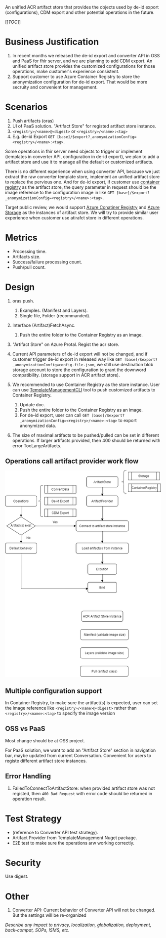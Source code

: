 An unified ACR artifact store that provides the objects used by de-id export (configurations), CDM export and other potential operations in the future.

[[_TOC_]]

# Business Justification

1. In recent months we released the de-id export and converter API in OSS and PaaS for fhir server, and we are planning to add CDM export. An unified artifact store provides the customized configurations for those operations, make customer's experience consistent.
2. Support customer to use Azure Container Registry to store the anonymization configuration for de-id export. That would be more secruity and convenient for management.

# Scenarios

1. Push artifacts (oras)
2. UI of PaaS solution. "Artifact Store" for registed artifact store instance.
3. ```<registry>/<name>@<digest>``` or ```<registry>/<name>:<tag>```
4. E.g. de-id Export ```GET [base]/$export?_anonymizationConfig=<registry>/<name>:<tag>```.


Some operations in fhir server need objects to trigger or implement (templates in converter API, configuration in de-id export), we plan to add a artifact store and use it to manage all the default or customized artifacts.

There is no different experience when using converter API, because we just extract the raw converter template store, implement an unified artifact store to replace the pervious one. And for de-id export, if customer use [container registry](https://azure.microsoft.com/en-us/services/container-registry/) as the artifact store, the query parameter in request should be the image reference to the configuration image in like ```GET [base]/$export?_anonymizationConfig=<registry>/<name>:<tag>```.

Target public review, we would support [Azure Conatiner Registry](https://azure.microsoft.com/en-us/services/container-registry/) and [Azure Storage](https://azure.microsoft.com/en-us/services/storage/) as the instances of artifact store. We will try to provide similar user experience when customer use atirafct store in different operations.

# Metrics

- Processing time.
- Artifacts size.
- Success/failure processing count. 
- Push/pull count.


# Design
1. oras push.
   1. Examples. (Manifest and Layers).
   2. Single file, Folder (recommanded).
2. Interface (Artifact)FetchAsync.
   1. Push the entire folder to the Container Registry as an image.
3. "Artifact Store" on Azure Protal. Regist the acr store. 
4. Current API parameters of de-id export will not be changed, and if customer trigger de-id export in released way like ```GET [base]/$export?_anonymizationConfig=config-file.json```, we still use destination blob storage account to store the configuration to grant the downword compatibility. (storage support in ACR artifact store).


5. We recommended to use Comtainer Registry as the store instance. User can use [TemplateManagementCLI](https://github.com/microsoft/FHIR-Converter/blob/main/docs/TemplateManagementCLI.md) tool to push customized artifacts to Container Registry. 
   1. Update doc.
   2. Push the entire folder to the Container Registry as an image.
   3. For de-id export, user can call ```GET [base]/$export?_anonymizationConfig=<registry>/<name>:<tag>``` to export anonymized data.
6. The size of maximal artifacts to be pushed/pulled can be set in different operations. If larger artifacts provided, then 400 should be returned with error TooLargeArtifacts.


## Operations call artifact provider work flow
![Anonymized export work flow](./asserts/flow.png)

## Multiple configuration support
In Container Registry, to make sure the artifact(s) is expected, user can set the image reference like ```<registry>/<name>@<digest>``` rather than ```<registry>/<name>:<tag>``` to specify the image version 

## OSS vs PaaS

Most change should be at OSS project. 

For PaaS solution, we want to add an "Artifact Store" section in navigation bar, maybe updated from current Conversation. Convenient for users to registe different artifact store instances.

## Error Handling

1. FailedToConnectToArtifactStore: when provided artifact store was not registed, then `400 Bad Request` with error code should be returned in operation result. 

# Test Strategy

- (reference to Converter API test strategy).
- Artifact Provider from TemplateManagement Nuget package. 
- E2E test to make sure the operations arw working correctly.

# Security

Use digest.


# Other

1. Converter API: Current behavior of Converter API will not be changed. But the settings will be re-organized

*Describe any impact to privacy, localization, globalization, deployment, back-compat, SOPs, ISMS, etc.*
